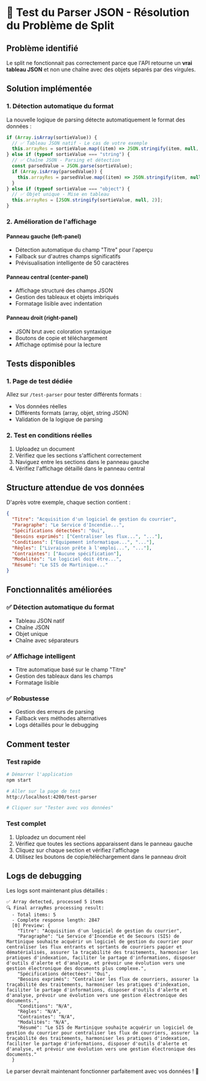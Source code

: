 # 🔧 Test du Parser JSON - Résolution du Problème de Split

## Problème identifié

Le split ne fonctionnait pas correctement parce que l'API retourne un **vrai tableau JSON** et non une chaîne avec des objets séparés par des virgules.

## Solution implémentée

### 1. Détection automatique du format

La nouvelle logique de parsing détecte automatiquement le format des données :

```typescript
if (Array.isArray(sortieValue)) {
  // ✅ Tableau JSON natif - Le cas de votre exemple
  this.arrayRes = sortieValue.map((item) => JSON.stringify(item, null, 2));
} else if (typeof sortieValue === "string") {
  // ✅ Chaîne JSON - Parsing et détection
  const parsedValue = JSON.parse(sortieValue);
  if (Array.isArray(parsedValue)) {
    this.arrayRes = parsedValue.map((item) => JSON.stringify(item, null, 2));
  }
} else if (typeof sortieValue === "object") {
  // ✅ Objet unique - Mise en tableau
  this.arrayRes = [JSON.stringify(sortieValue, null, 2)];
}
```

### 2. Amélioration de l'affichage

#### Panneau gauche (left-panel)

- Détection automatique du champ "Titre" pour l'aperçu
- Fallback sur d'autres champs significatifs
- Prévisualisation intelligente de 50 caractères

#### Panneau central (center-panel)

- Affichage structuré des champs JSON
- Gestion des tableaux et objets imbriqués
- Formatage lisible avec indentation

#### Panneau droit (right-panel)

- JSON brut avec coloration syntaxique
- Boutons de copie et téléchargement
- Affichage optimisé pour la lecture

## Tests disponibles

### 1. Page de test dédiée

Allez sur `/test-parser` pour tester différents formats :

- Vos données réelles
- Différents formats (array, objet, string JSON)
- Validation de la logique de parsing

### 2. Test en conditions réelles

1. Uploadez un document
2. Vérifiez que les sections s'affichent correctement
3. Naviguez entre les sections dans le panneau gauche
4. Vérifiez l'affichage détaillé dans le panneau central

## Structure attendue de vos données

D'après votre exemple, chaque section contient :

```json
{
  "Titre": "Acquisition d'un logiciel de gestion du courrier",
  "Paragraphe": "Le Service d'Incendie...",
  "Spécifications détectées": "Oui",
  "Besoins exprimés": ["Centraliser les flux...", "..."],
  "Conditions": ["Equipement informatique...", "..."],
  "Règles": ["Livraison prête à l'emploi...", "..."],
  "Contraintes": ["Aucune spécification"],
  "Modalités": "Le logiciel doit être...",
  "Résumé": "Le SIS de Martinique..."
}
```

## Fonctionnalités améliorées

### ✅ Détection automatique du format

- Tableau JSON natif
- Chaîne JSON
- Objet unique
- Chaîne avec séparateurs

### ✅ Affichage intelligent

- Titre automatique basé sur le champ "Titre"
- Gestion des tableaux dans les champs
- Formatage lisible

### ✅ Robustesse

- Gestion des erreurs de parsing
- Fallback vers méthodes alternatives
- Logs détaillés pour le debugging

## Comment tester

### Test rapide

```bash
# Démarrer l'application
npm start

# Aller sur la page de test
http://localhost:4200/test-parser

# Cliquer sur "Tester avec vos données"
```

### Test complet

1. Uploadez un document réel
2. Vérifiez que toutes les sections apparaissent dans le panneau gauche
3. Cliquez sur chaque section et vérifiez l'affichage
4. Utilisez les boutons de copie/téléchargement dans le panneau droit

## Logs de debugging

Les logs sont maintenant plus détaillés :

```
✅ Array detected, processed 5 items
🔍 Final arrayRes processing result:
  - Total items: 5
  - Complete response length: 2847
  [0] Preview: {
    "Titre": "Acquisition d'un logiciel de gestion du courrier",
    "Paragraphe": "Le Service d'Incendie et de Secours (SIS) de Martinique souhaite acquérir un logiciel de gestion du courrier pour centraliser les flux entrants et sortants de courriers papier et dématérialisés, assurer la traçabilité des traitements, harmoniser les pratiques d'indexation, faciliter le partage d'informations, disposer d'outils d'alerte et d'analyse, et prévoir une évolution vers une gestion électronique des documents plus complexe.",
    "Spécifications détectées": "Oui",
    "Besoins exprimés": "Centraliser les flux de courriers, assurer la traçabilité des traitements, harmoniser les pratiques d'indexation, faciliter le partage d'informations, disposer d'outils d'alerte et d'analyse, prévoir une évolution vers une gestion électronique des documents.",
    "Conditions": "N/A",
    "Règles": "N/A",
    "Contraintes": "N/A",
    "Modalités": "N/A",
    "Résumé": "Le SIS de Martinique souhaite acquérir un logiciel de gestion du courrier pour centraliser les flux de courriers, assurer la traçabilité des traitements, harmoniser les pratiques d'indexation, faciliter le partage d'informations, disposer d'outils d'alerte et d'analyse, et prévoir une évolution vers une gestion électronique des documents."
  }
```

Le parser devrait maintenant fonctionner parfaitement avec vos données ! 🎯
